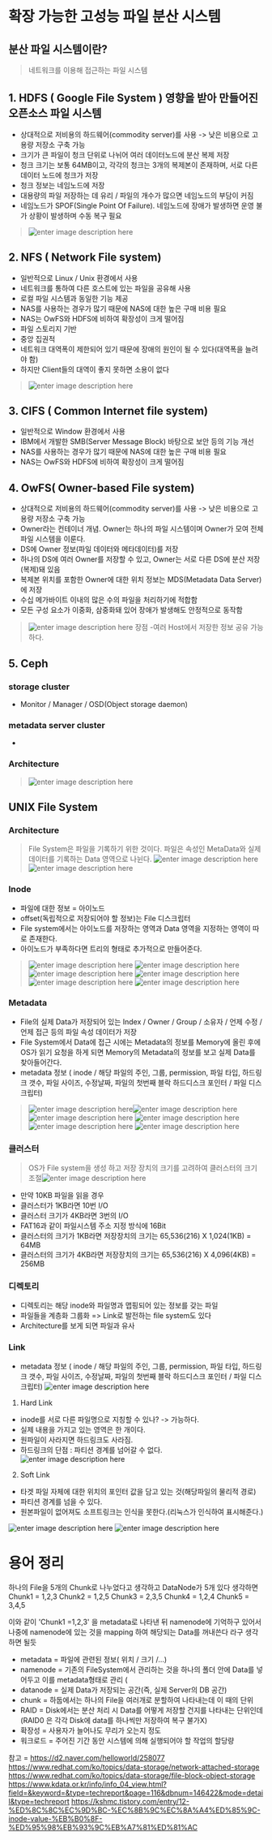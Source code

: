 
# 확장 가능한 고성능 파일 분산 시스템

## 분산 파일 시스템이란?
>네트워크를 이용해 접근하는 파일 시스템

## 1. HDFS ( Google File System ) 영향을 받아 만들어진 오픈소스 파일 시스템
- 상대적으로 저비용의 하드웨어(commodity server)를 사용 -> 낮은 비용으로 고용량 저장소 구축 가능	
-   크기가 큰 파일이 청크 단위로 나뉘어 여러 데이터노드에 분산 복제 저장
-   청크 크기는 보통 64MB이고, 각각의 청크는 3개의 복제본이 존재하며, 서로 다른 데이터 노드에 청크가 저장
-   청크 정보는 네임노드에 저장
-   대용량의 파일 저장하는 데 유리 / 파일의 개수가 많으면 네임노드의 부담이 커짐
-   네임노드가 SPOF(Single Point Of Failure). 네임노드에 장애가 발생하면 운영 불가 상황이 발생하며 수동 복구 필요
>![enter image description here](https://d2.naver.com/content/images/2015/06/helloworld-258077-3.png)
## 2. NFS ( Network File system)
- 일반적으로 Linux / Unix 환경에서 사용
- 네트워크를 통하여 다른 호스트에 있는 파일을 공유해 사용
- 로컬 파일 시스템과 동일한 기능 제공
- NAS를 사용하는 경우가 많기 때문에 NAS에 대한 높은 구매 비용 필요
- NAS는 OwFS와 HDFS에 비하여 확장성이 크게 떨어짐
- 파일 스토리지 기반
- 중앙 집권적
- 네트워크 대역폭이 제한되어 있기 때문에 장애의 원인이 될 수 있다(대역폭을 늘려야 함)
- 하지만 Client들의 대역이 좋지 못하면 소용이 없다
>![enter image description here](https://d2.naver.com/content/images/2015/06/helloworld-258077-1.png)
## 3. CIFS ( Common Internet file system)
- 일반적으로 Window 환경에서 사용
- IBM에서 개발한 SMB(Server Message Block) 바탕으로 보안 등의 기능 개선
-  NAS를 사용하는 경우가 많기 때문에 NAS에 대한 높은 구매 비용 필요
- NAS는 OwFS와 HDFS에 비하여 확장성이 크게 떨어짐
## 4. OwFS( Owner-based File system)
- 상대적으로 저비용의 하드웨어(commodity server)를 사용 -> 낮은 비용으로 고용량 저장소 구축 가능
-  Owner라는 컨테이너 개념. Owner는 하나의 파일 시스템이며 Owner가 모여 전체 파일 시스템을 이룬다.
-   DS에 Owner 정보(파일 데이터와 메타데이터)를 저장
-   하나의 DS에 여러 Owner를 저장할 수 있고, Owner는 서로 다른 DS에 분산 저장(복제)돼 있음
-   복제본 위치를 포함한 Owner에 대한 위치 정보는 MDS(Metadata Data Server)에 저장
-   수십 메가바이트 이내의 많은 수의 파일을 처리하기에 적합함
-   모든 구성 요소가 이중화, 삼중화돼 있어 장애가 발생해도 안정적으로 동작함
>![enter image description here](https://d2.naver.com/content/images/2015/06/helloworld-258077-2.png)
장점
-여러 Host에서 저장한 정보 공유 가능하다.

## 5. Ceph
### storage cluster
- Monitor / Manager / OSD(Object storage daemon)
### metadata server cluster
-
### Architecture
>![enter image description here](https://docs.openstack.org/ocata/config-reference/_images/ceph-architecture.png)

## UNIX File System
### Architecture
> File System은 파일을 기록하기 위한 것이다.
> 파일은 속성인 MetaData와 실제 데이터를 기록하는 Data 영역으로 나뉜다.
> ![enter image description here](https://www.livefirelabs.com/unix_tip_trick_shell_script/unix_operating_system_fundamentals/208_global/images/filesystem1.gif)
![enter image description here](https://mblogthumb-phinf.pstatic.net/20140121_147/bitnang_1390307029963jlhn2_PNG/012114_1223_14.png?type=w2)


### Inode
- 파일에 대한 정보 = 아이노드
- offset(독립적으로 저장되어야 할 정보)는 File 디스크립터
- File system에서는 아이노드를 저장하는 영역과 Data 영역을 지정하는 영역이 따로 존재한다.
- 아이노드가 부족하다면 트리의 형태로 추가적으로 만들어준다.
> ![enter image description here](https://mblogthumb-phinf.pstatic.net/20160509_290/eldkrpdla121_14627776275408x5mt_PNG/1.png?type=w2)
![enter image description here](https://mblogthumb-phinf.pstatic.net/20160509_111/eldkrpdla121_1462777261630clhrU_PNG/4.png?type=w2)
![enter image description here](https://mblogthumb-phinf.pstatic.net/20160509_135/eldkrpdla121_1462777627926RJdlU_PNG/2.png?type=w2)
![enter image description here](https://mblogthumb-phinf.pstatic.net/20160509_276/eldkrpdla121_14627780676572FRjh_PNG/1.png?type=w2)
![enter image description here](https://mblogthumb-phinf.pstatic.net/20160510_177/eldkrpdla121_1462863794705bGYVw_PNG/1.png?type=w2)
>![enter image description here](https://mblogthumb-phinf.pstatic.net/20160510_103/eldkrpdla121_1462863875312UcmOw_PNG/1.png?type=w2)

### Metadata
- File의 실제 Data가 저장되어 있는 Index / Owner / Group / 소유자 / 언제 수정 / 언제 접근 등의 파일 속성 데이터가 저장
- File System에서 Data에 접근 시에는 Metadata의 정보를 Memory에 올린 후에 OS가 읽기 요청을 하게 되면 Memory의 Metadata의 정보를 보고 실제 Data를 찾아들어간다.
- metadata 정보 ( inode / 해당 파일의 주인, 그룹, permission, 파일 타입, 하드링크 갯수, 파일 사이즈, 수정날짜, 파일의 첫번째 블락 하드디스크 포인터  / 파일 디스크립터)
> ![enter image description here](https://t1.daumcdn.net/cfile/tistory/25301D4154D85FAE2D)![enter image description here](https://mblogthumb-phinf.pstatic.net/20160509_83/eldkrpdla121_1462777257676cc2Oc_PNG/1.png?type=w2)
![enter image description here](https://mblogthumb-phinf.pstatic.net/20160509_16/eldkrpdla121_1462777258006IjXXd_PNG/2.png?type=w2)
![enter image description here](https://mblogthumb-phinf.pstatic.net/20160509_65/eldkrpdla121_1462777261327q49fI_PNG/3.png?type=w2)
![enter image description here](https://mblogthumb-phinf.pstatic.net/20160509_111/eldkrpdla121_1462777261630clhrU_PNG/4.png?type=w2)
![enter image description here](https://mblogthumb-phinf.pstatic.net/20160509_135/eldkrpdla121_1462777627926RJdlU_PNG/2.png?type=w2)
### 클러스터
> OS가 File system을 생성 하고 저장 장치의 크기를 고려하여 클러스터의 크기 조절![enter image description here](https://mblogthumb-phinf.pstatic.net/20140121_1/bitnang_1390307029668qQYlj_PNG/012114_1223_13.png?type=w2)
- 만약 10KB 파일을  읽을  경우  
- 클러스터가 1KB라면 10번 I/O
- 클러스터  크기가 4KB라면 3번의 I/O
-  FAT16과  같이  파일시스템  주소  지정  방식에 16Bit
- 클러스터의  크기가 1KB라면  저장장치의  크기는 65,536(216) X 1,024(1KB) = 64MB
- 클러스터의  크기가 4KB라면  저장장치의  크기는 65,536(216) X 4,096(4KB) = 256MB

### 디렉토리

- 디렉토리는 해당 inode와 파일명과 맵핑되어 있는 정보를 갖는 파일  
- 파일들을 계층화 그룹화 => Link로 발전하는 file system도 있다
- Architecture를 보게 되면 파일과 유사

### Link

- metadata 정보 ( inode / 해당 파일의 주인, 그룹, permission, 파일 타입, 하드링크 갯수, 파일 사이즈, 수정날짜, 파일의 첫번째 블락 하드디스크 포인터  / 파일 디스크립터)
![enter image description here](https://t1.daumcdn.net/cfile/tistory/25301D4154D85FAE2D)
1. Hard Link
- inode를 서로 다른 파일명으로 지칭할 수 있나? -> 가능하다.  
- 실제 내용을 가지고 있는 영역은 한 개이다.
- 원파일이 사라지면 하드링크도 사라짐.
- 하드링크의 단점 : 파티션 경계를 넘어갈 수 없다.
![enter image description here](https://t1.daumcdn.net/cfile/tistory/246CEE3754D866871A)
2. Soft Link
- 타겟 파일 자체에 대한 위치의 포인터 값을 담고 있는 것(해당파일의 물리적 경로)  
- 파티션 경계를 넘을 수 있다.
- 원본파일이 없어져도 소프트링크는 인식을 못한다.(리눅스가 인식하여 표시해준다.)  

![enter image description here](https://t1.daumcdn.net/cfile/tistory/23320C3754D877151A)
![enter image description here](https://t1.daumcdn.net/cfile/tistory/221D294A54D87A4812)
# 용어 정리
하나의 File을 5개의 Chunk로 나누었다고 생각하고
DataNode가 5개 있다 생각하면
Chunk1 = 1,2,3
Chunk2 = 1,2,5
Chunk3 = 2,3,5
Chunk4 = 1,2,4
Chunk5 = 3,4,5

이와 같이 'Chunk1 =1,2,3' 을 metadata로 나타낸 뒤 namenode에 기억하구 있어서 
나중에  namenode에 있는 것을 mapping 하여 해당되는 Data를 꺼내쓴다 라구 생각하면 될듯


- metadata = 파일에 관련된 정보( 위치 / 크기 /...)
- namenode = 기존의 FileSystem에서 관리하는 것을 하나의 폴더 안에 Data를 넣어두고 이를 metadata형태로 관리 ( 
- datanode = 실제 Data가 저장되는 공간(즉, 실제 Server의 DB 공간)
- chunk = 하둡에서는 하나의 File을 여러개로 분할하여 나타내는데 이 때의 단위
- RAID = Disk에서는 분산 처리 시 Data를 어떻게 저장할 건지를 나타내는 단위인데 (RAID0 은 각각 Disk에 data를 하나씩만 저장하여 복구 불가X)
- 확장성 = 사용자가 늘어나도 무리가 오는지 정도
- 워크로드 = 주어진 기간 동안 시스템에 의해 실행되어야 할 작업의 할당량

참고  = https://d2.naver.com/helloworld/258077
https://www.redhat.com/ko/topics/data-storage/network-attached-storage
https://www.redhat.com/ko/topics/data-storage/file-block-object-storage
https://www.kdata.or.kr/info/info_04_view.html?field=&keyword=&type=techreport&page=116&dbnum=146422&mode=detail&type=techreport
https://kshmc.tistory.com/entry/12-%ED%8C%8C%EC%9D%BC-%EC%8B%9C%EC%8A%A4%ED%85%9C-inode-value-%EB%B0%8F-%ED%95%98%EB%93%9C%EB%A7%81%ED%81%AC